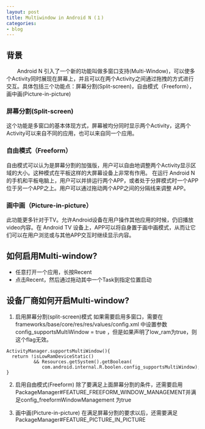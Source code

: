 ```yaml
---
layout: post
title: Multiwindow in Android N (１)
categories:
- blog
---
```

## 背景
　　Android N 引入了一个新的功能叫做多窗口支持(Multi-Window)，可以使多个Activity同时展现在屏幕上，并且可以在两个Activity之间通过拖拽的方式进行交互。具体包括三个功能点：屏幕分割(Split-screen)，自由模式（Freeform），画中画(Picture-in-picture)

### 屏幕分割(Split-screen)
这个功能是多窗口的基本体现方式，屏幕被均分同时显示两个Activity，这两个Activity可以来自不同的应用，也可以来自同一个应用。

### 自由模式（Freeform）
自由模式可以认为是屏幕分割的加强版，用户可以自由地调整两个Activity显示区域的大小。这种模式在平板这样的大屏幕设备上非常有作用。
在运行 Android N 的手机和平板电脑上，用户可以并排运行两个APP，或者处于分屏模式时一个APP位于另一个APP之上。用户可以通过拖动两个APP之间的分隔线来调整 APP。

### 画中画（Picture-in-picture）
此功能更多针对于TV。允许Android设备在用户操作其他应用的时候，仍旧播放video内容。在 Android TV 设备上，APP可以将自身置于画中画模式，从而让它们可以在用户浏览或与其他APP交互时继续显示内容。

## 如何启用Multi-window?
- 任意打开一个应用，长按Recent
- 点击Recent，然后通过拖动其中一个Task到指定位置启动

## 设备厂商如何开启Multi-window?
1. 启用屏幕分割(split-screen)模式
如果需要启用多窗口，需要在frameworks/base/core/res/res/values/config.xml 中设置参数config_supportsMultiWindow = true ，但是如果声明了low_ram为true，则这个flag无效。

```
ActivityManager.supportsMultiWindow(){  
  return !isLowRamDeviceStatic()  
          && Resources.getSystem().getBoolean(  
             com.android.internal.R.boolen.config_supportsMultiWindow);  
}  
```
2. 启用自由模式(Freeform)
除了要满足上面屏幕分割的条件，还需要启用
PackageManager#FEATURE_FREEFORM_WINDOW_MANAGEMENT并满足config_freeformWindowManagement 为true

3. 画中画(Picture-in-picture)
在满足屏幕分割的要求以后，还需要满足PackageManager#FEATURE_PICTURE_IN_PICTURE


